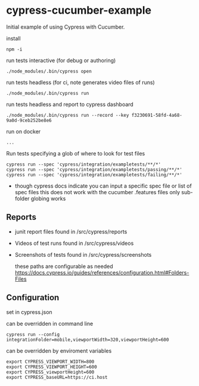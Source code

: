 # cypress-cucumber-example
Initial example of using Cypress with Cucumber.

install
    
    npm -i

    
run tests interactive (for debug or authoring)

    ./node_modules/.bin/cypress open
    
 run tests headless (for ci, note generates video files of runs)
    
    ./node_modules/.bin/cypress run 
    
 run tests headless and report to cypress dashboard
    
    ./node_modules/.bin/cypress run --record --key f3230691-58fd-4a68-9a0d-9ceb252be8e6
        

run on docker

	...
	

Run tests specifying a glob of where to look for test files

    cypress run --spec 'cypress/integration/exampletests/**/*' 
    cypress run --spec 'cypress/integration/exampletests/passing/**/*' 
    cypress run --spec 'cypress/integration/exampletests/failing/**/*' 

- though cypress docs indicate you can input a specific spec file 
or list of spec files this does not work with the cucumber .features files
only sub-folder globing works

Reports
-
- junit report files found in /src/cypress/reports
- Videos of test runs found in /src/cypress/videos
- Screenshots of tests found in /src/cypress/screenshots
    
    these paths are configurable as needed https://docs.cypress.io/guides/references/configuration.html#Folders-Files
    
Configuration
-
set in cypress.json

can be overridden in command line 

    cypress run --config integrationFolder=mobile,viewportWidth=320,viewportHeight=600
    
can be overridden by enviroment variables

    export CYPRESS_VIEWPORT_WIDTH=800
    export CYPRESS_VIEWPORT_HEIGHT=600
    export CYPRESS_viewportHeight=600
    export CYPRESS_baseURL=https://ci.host